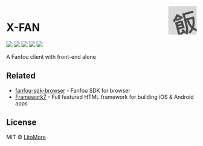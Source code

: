 <img width="75px" height="75px" src="https://raw.githubusercontent.com/LitoMore/x-fan/master/public/x-fan.svg?sanitize=true" align="right" />

# X-FAN

[![](https://badges.greenkeeper.io/LitoMore/x-fan.svg)](https://greenkeeper.io)
[![](https://img.shields.io/travis/LitoMore/x-fan/master.svg)](https://travis-ci.org/LitoMore/x-fan)
[![](https://img.shields.io/github/release/LitoMore/x-fan.svg)](https://github.com/LitoMore/x-fan/releases)
[![](https://img.shields.io/github/license/LitoMore/x-fan.svg)](https://github.com/LitoMore/x-fan/blob/master/LICENSE)
[![](https://img.shields.io/badge/code_style-XO-5ed9c7.svg)](https://github.com/xojs/xo)

A Fanfou client with front-end alone

## Related

- [fanfou-sdk-browser](https://github.com/LitoMore/fanfou-sdk-browser) - Fanfou SDK for browser
- [Framework7](https://github.com/framework7io/framework7) - Full featured HTML framework for building iOS & Android apps

## License

MIT © [LitoMore](https://github.com/LitoMore)
